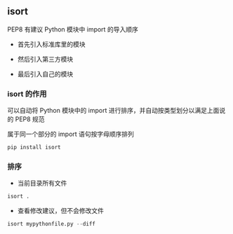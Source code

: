 <!--
 * @Description: 
 * @Version: 1.0
 * @Author: dalao
 * @Email: dalao_li@163.com
 * @Date: 2022-02-28 21:17:13
 * @LastEditors: dalao
 * @LastEditTime: 2022-04-10 14:39:47
-->

## isort


PEP8 有建议 Python 模块中 import 的导入顺序

- 首先引入标准库里的模块

- 然后引入第三方模块

- 最后引入自己的模块



### isort 的作用

可以自动将 Python 模块中的 import 进行排序，并自动按类型划分以满足上面说的 PEP8 规范

属于同一个部分的 import 语句按字母顺序排列

```sh
pip install isort
```


### 排序

- 当前目录所有文件

```py
isort .
```

- 查看修改建议，但不会修改文件

```py
isort mypythonfile.py --diff
```
